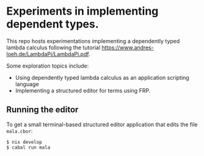 # Experiments in implementing dependent types.

This repo hosts experimentations implementing a dependently typed lambda calculus following the tutorial https://www.andres-loeh.de/LambdaPi/LambdaPi.pdf.

Some exploration topics include:
* Using dependently typed lambda calculus as an application scripting language
* Implementing a structured editor for terms using FRP.

## Running the editor

To get a small terminal-based structured editor application that edits the file `mala.cbor`:

```
$ nix develop
$ cabal run mala
```
